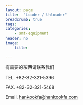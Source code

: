 ```yaml
---
layout: page
title:  "Loader / Unloader"
breadcrumb: true
tags:
categories:
    - smt-equipment
header: no
image:
    title:

---
```

<p class="teaser" itemprop="description">
有需要的东西请联系我们
</p>

TEL. +82-32-321-5396

FAX. +82-32-321-5468

Email. [hankookfa@hankookfa.com](mailto:hankookfa@hankookfa.com)  

